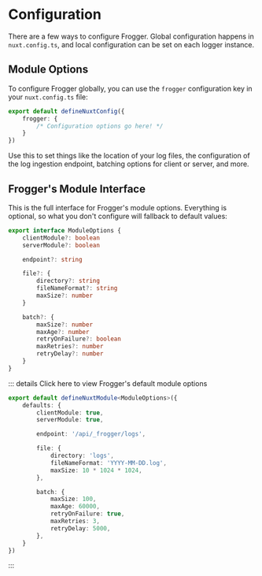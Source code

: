 # Configuration
There are a few ways to configure Frogger. Global configuration happens in `nuxt.config.ts`, and local configuration can be set on each logger instance.


## Module Options
To configure Frogger globally, you can use the `frogger` configuration key in your `nuxt.config.ts` file: 

```ts
export default defineNuxtConfig({
    frogger: {
        /* Configuration options go here! */
    }
})
```
Use this to set things like the location of your log files, the configuration of the log ingestion endpoint, batching options for client or server, and more.

## Frogger's Module Interface
This is the full interface for Frogger's module options. Everything is optional, so what you don't configure will fallback to default values:
```ts
export interface ModuleOptions {
    clientModule?: boolean
    serverModule?: boolean

    endpoint?: string

    file?: {
        directory?: string
        fileNameFormat?: string
        maxSize?: number
    }

    batch?: {
        maxSize?: number
        maxAge?: number
        retryOnFailure?: boolean
        maxRetries?: number
        retryDelay?: number
    }
}
```

::: details Click here to view Frogger's default module options
```ts
export default defineNuxtModule<ModuleOptions>({
    defaults: {
        clientModule: true,
        serverModule: true,

        endpoint: '/api/_frogger/logs',

        file: {
            directory: 'logs',
            fileNameFormat: 'YYYY-MM-DD.log',
            maxSize: 10 * 1024 * 1024,
        },

        batch: {
            maxSize: 100,
            maxAge: 60000,
            retryOnFailure: true,
            maxRetries: 3,
            retryDelay: 5000,
        },
    }
})
```
:::